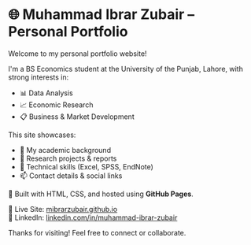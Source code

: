 # 🌐 Muhammad Ibrar Zubair – Personal Portfolio

Welcome to my personal portfolio website!

I'm a BS Economics student at the University of the Punjab, Lahore, with strong interests in:
- 📊 Data Analysis
- 📈 Economic Research
- 📋 Business & Market Development

This site showcases:
- 📘 My academic background
- 💼 Research projects & reports
- 🧰 Technical skills (Excel, SPSS, EndNote)
- 📫 Contact details & social links

📍 Built with HTML, CSS, and hosted using **GitHub Pages**.

🔗 Live Site: [mibrarzubair.github.io](https://mibrarzubair.github.io)  
🔗 LinkedIn: [linkedin.com/in/muhammad-ibrar-zubair](https://www.linkedin.com/in/muhammad-ibrar-zubair)

Thanks for visiting! Feel free to connect or collaborate.
